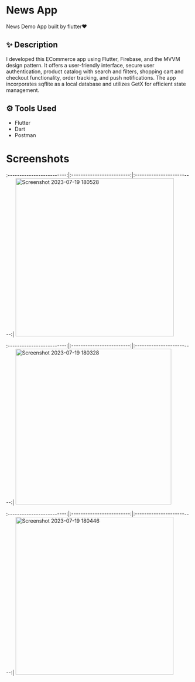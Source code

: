 
# News App

News Demo App built by flutter❤️ 

## ✨ Description
I developed this ECommerce app using Flutter, Firebase, and the MVVM design pattern. It offers a user-friendly interface, secure user authentication, product catalog with search and filters, shopping cart and checkout functionality, order tracking, and push notifications. The app incorporates sqflite as a local database and utilizes GetX for efficient state management.


## ⚙ Tools Used
- Flutter 
- Dart
- Postman



# Screenshots

:-------------------------:|:-------------------------:|:-------------------------:|
<img width="432" alt="Screenshot 2023-07-19 180528" src="https://github.com/Dola1122/news_app/assets/90573805/7e5ac4af-6129-471a-ad2b-fe701a833fd2">  

:-------------------------:|:-------------------------:|:-------------------------:|
<img width="425" alt="Screenshot 2023-07-19 180328" src="https://github.com/Dola1122/news_app/assets/90573805/4d973722-972f-4a30-919b-6be685550ea5"> 

:-------------------------:|:-------------------------:|:-------------------------:|
<img width="431" alt="Screenshot 2023-07-19 180446" src="https://github.com/Dola1122/news_app/assets/90573805/5c1dd463-1b7b-4f3f-87fc-49757073ade3">  


